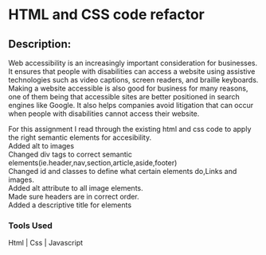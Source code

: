 # HTML and CSS code refactor
## Description:
Web accessibility is an increasingly important consideration for businesses. It ensures that people with disabilities can access a website using assistive technologies such as video captions, screen readers, and braille keyboards. Making a website accessible is also good for business for many reasons, one of them being that accessible sites are better positioned in search engines like Google. It also helps companies avoid litigation that can occur when people with disabilities cannot access their website.

For this assignment I read through the existing html and css code to apply the right semantic elements for accesibility.  
Added alt to images  
Changed div tags to correct semantic elements(ie.header,nav,section,article,aside,footer)  
Changed id and classes to define what certain elements do,Links and images.  
Added alt attribute to all image elements.  
Made sure headers are in correct order.  
Added a descriptive title for elements   

### Tools Used
Html | Css | Javascript
